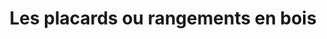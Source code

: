---
  template: 0
  type: "0"
  titre: "Les placards ou rangements en bois"
  titreMEA: "Les placards ou rangements en bois"
  surTitre: "Solution pour optimiser l'espace :"
  tempsLecture: ""
  libelleType: "Article"
  url: "/c/magazine/inspirations-tendances/placards-ou-rangement-en-bois"
  thematiques: "Déco"
  piecesHabitation: "Chambre,Cuisine,Salle de bain,Salon"
  produits: "Meuble de cuisine,Meuble de salle de bain,Bain,Placard et rangement"
  sujets: ""
  tags: ""
  visuelMea: null
  visuelDesktop: 
    url: "/img/contrib/31949891598070b1/MEA_meubles.jpg"
    alt: "MEA Meubles"
  visuelMobile: null
  title: "Les placards ou rangements en bois"
  permalink: "articles//c/magazine/inspirations-tendances/placards-ou-rangement-en-bois"
  layout: "post"
  lang: "fr-fr"
---